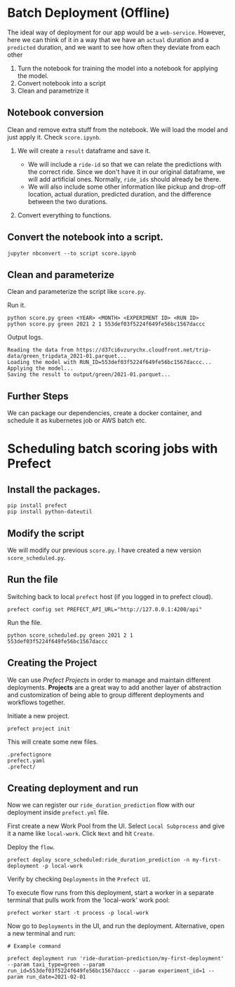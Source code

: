 # Batch Deployment (Offline)

The ideal way of deployment for our app would be a `web-service`. However, here we can think of it in a way that we have an `actual` duration and a `predicted` duration, and we want to see how often they deviate from each other

1. Turn the notebook for training the model into a notebook for applying the model.
2. Convert notebook into a script
3. Clean and parametrize it

## Notebook conversion

Clean and remove extra stuff from the notebook. We will load the model and just apply it. Check `score.ipynb`.

1. We will create a `result` dataframe and save it.

   - We will include a `ride-id` so that we can relate the predictions with the correct ride. Since we don't have it in our original dataframe, we will add artificial ones. Normally, `ride_ids` should already be there.
   - We will also include some other information like pickup and drop-off location, actual duration, predicted duration, and the difference between the two durations.

2. Convert everything to functions.

## Convert the notebook into a script.

```
jupyter nbconvert --to script score.ipynb
```

## Clean and parameterize

Clean and parameterize the script like `score.py`.

Run it.

```
python score.py green <YEAR> <MONTH> <EXPERIMENT ID> <RUN ID>
python score.py green 2021 2 1 553def03f5224f649fe56bc1567daccc
```

Output logs.

```
Reading the data from https://d37ci6vzurychx.cloudfront.net/trip-data/green_tripdata_2021-01.parquet...
Loading the model with RUN_ID=553def03f5224f649fe56bc1567daccc...
Applying the model...
Saving the result to output/green/2021-01.parquet...
```

## Further Steps

We can package our dependencies, create a docker container, and schedule it as kubernetes job or AWS batch etc.

# Scheduling batch scoring jobs with Prefect

## Install the packages.

```
pip install prefect
pip install python-dateutil
```

## Modify the script

We will modify our previous `score.py`. I have created a new version `score_scheduled.py`.

## Run the file

Switching back to local `prefect` host (if you logged in to prefect cloud).

```
prefect config set PREFECT_API_URL="http://127.0.0.1:4200/api"
```

Run the file.

```
python score_scheduled.py green 2021 2 1 553def03f5224f649fe56bc1567daccc
```

## Creating the Project

We can use _Prefect Projects_ in order to manage and maintain different deployments. **Projects** are a great way to add another layer of abstraction and customization of being able to group different deployments and workflows together.

Initiate a new project.

```
prefect project init
```

This will create some new files.

```
.prefectignore
prefect.yaml
.prefect/
```

## Creating deployment and run

Now we can register our `ride_duration_prediction` flow with our deployment inside `prefect.yml` file.

First create a new Work Pool from the UI. Select `Local Subprocess` and give it a name like `local-work`. Click `Next` and hit `Create`.

Deploy the `flow`.

```
prefect deploy score_scheduled:ride_duration_prediction -n my-first-deployment -p local-work
```

Verify by checking `Deployments` in the `Prefect UI`.

To execute flow runs from this deployment, start a worker in a separate terminal that pulls work from the 'local-work' work pool:

```
prefect worker start -t process -p local-work
```

Now go to `Deployments` in the UI, and run the deployment. Alternative, open a new terminal and run:

```
# Example command

prefect deployment run 'ride-duration-prediction/my-first-deployment' --param taxi_type=green --param run_id=553def03f5224f649fe56bc1567daccc --param experiment_id=1 --param run_date=2021-02-01
```

